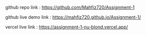 
github repo link : https://github.com/Mahfiz720/Assignment-1

github live demo link : https://mahfiz720.github.io/Assignment-1/

vercel live link : https://assignment-1-nu-blond.vercel.app/
